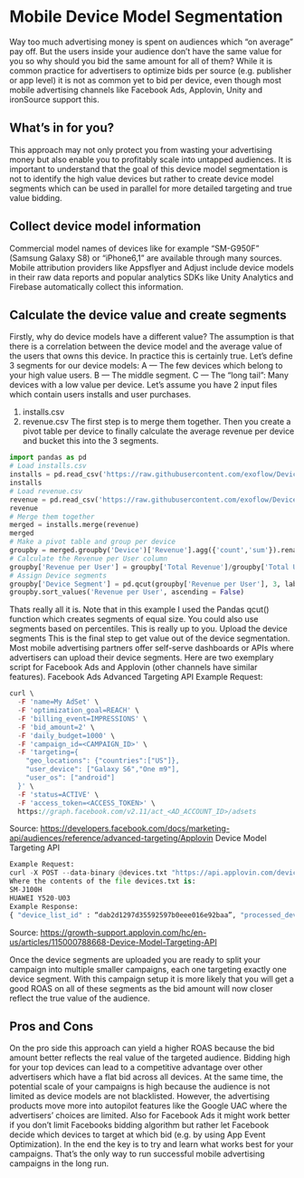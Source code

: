 # Mobile Device Model Segmentation
Way too much advertising money is spent on audiences which “on average” pay off. But the users inside your audience don’t have the same value for you so why should you bid the same amount for all of them? While it is common practice for advertisers to optimize bids per source (e.g. publisher or app level) it is not as common yet to bid per device, even though most mobile advertising channels like Facebook Ads, Applovin, Unity and ironSource support this.

## What’s in for you?
This approach may not only protect you from wasting your advertising money but also enable you to profitably scale into untapped audiences. It is important to understand that the goal of this device model segmentation is not to identify the high value devices but rather to create device model segments which can be used in parallel for more detailed targeting and true value bidding.

## Collect device model information
Commercial model names of devices like for example “SM-G950F” (Samsung Galaxy S8) or “iPhone6,1” are available through many sources. Mobile attribution providers like Appsflyer and Adjust include device models in their raw data reports and popular analytics SDKs like Unity Analytics and Firebase automatically collect this information.

## Calculate the device value and create segments
Firstly, why do device models have a different value? The assumption is that there is a correlation between the device model and the average value of the users that owns this device. In practice this is certainly true. Let’s define 3 segments for our device models:
A — The few devices which belong to your high value users.
B — The middle segment.
C — The “long tail”: Many devices with a low value per device.
Let’s assume you have 2 input files which contain users installs and user purchases.
1. installs.csv 
2. revenue.csv
The first step is to merge them together. Then you create a pivot table per device to finally calculate the average revenue per device and bucket this into the 3 segments.

``` python
import pandas as pd
# Load installs.csv
installs = pd.read_csv('https://raw.githubusercontent.com/exoflow/DeviceModelSegmentation/master/installs.csv', sep = ';')
installs
# Load revenue.csv
revenue = pd.read_csv('https://raw.githubusercontent.com/exoflow/DeviceModelSegmentation/master/revenue.csv', sep = ';')
revenue
# Merge them together
merged = installs.merge(revenue)
merged
# Make a pivot table and group per device
groupby = merged.groupby('Device')['Revenue'].agg({'count','sum'}).rename(columns={'count':'Total Users', 'sum':'Total Revenue'})
# Calculate the Revenue per User column
groupby['Revenue per User'] = groupby['Total Revenue']/groupby['Total Users']
# Assign Device segments
groupby['Device Segment'] = pd.qcut(groupby['Revenue per User'], 3, labels=["C", "B", "A"])
groupby.sort_values('Revenue per User', ascending = False)
```

Thats really all it is. Note that in this example I used the Pandas qcut() function which creates segments of equal size. You could also use segments based on percentiles. This is really up to you.
Upload the device segments
This is the final step to get value out of the device segmentation. Most mobile advertising partners offer self-serve dashboards or APIs where advertisers can upload their device segments. Here are two exemplary script for Facebook Ads and Applovin (other channels have similar features).
Facebook Ads Advanced Targeting API
Example Request:

``` php
curl \
  -F 'name=My AdSet' \
  -F 'optimization_goal=REACH' \
  -F 'billing_event=IMPRESSIONS' \
  -F 'bid_amount=2' \
  -F 'daily_budget=1000' \
  -F 'campaign_id=<CAMPAIGN_ID>' \
  -F 'targeting={ 
    "geo_locations": {"countries":["US"]}, 
    "user_device": ["Galaxy S6","One m9"], 
    "user_os": ["android"] 
  }' \
  -F 'status=ACTIVE' \
  -F 'access_token=<ACCESS_TOKEN>' \
  https://graph.facebook.com/v2.11/act_<AD_ACCOUNT_ID>/adsets
  ```
Source:
https://developers.facebook.com/docs/marketing-api/audiences/reference/advanced-targeting/Applovin Device Model Targeting API

``` python
Example Request:
curl -X POST --data-binary @devices.txt "https://api.applovin.com/devices/append?device_list_id=<DEVICE_LIST_ID>&api_key=<API_KEY>"
Where the contents of the file devices.txt is:
SM-J100H
HUAWEI Y520-U03
Example Response:
{ "device_list_id" : “dab2d1297d35592597b0eee016e92baa”, "processed_devices" : 2, "failed_devices" : 0 }
```

Source:
https://growth-support.applovin.com/hc/en-us/articles/115000788668-Device-Model-Targeting-API

Once the device segments are uploaded you are ready to split your campaign into multiple smaller campaigns, each one targeting exactly one device segment. With this campaign setup it is more likely that you will get a good ROAS on all of these segments as the bid amount will now closer reflect the true value of the audience.

## Pros and Cons
On the pro side this approach can yield a higher ROAS because the bid amount better reflects the real value of the targeted audience. Bidding high for your top devices can lead to a competitive advantage over other advertisers which have a flat bid across all devices. At the same time, the potential scale of your campaigns is high because the audience is not limited as device models are not blacklisted.
However, the advertising products move more into autopilot features like the Google UAC where the advertisers’ choices are limited. Also for Facebook Ads it might work better if you don’t limit Facebooks bidding algorithm but rather let Facebook decide which devices to target at which bid (e.g. by using App Event Optimization).
In the end the key is to try and learn what works best for your campaigns. That’s the only way to run successful mobile advertising campaigns in the long run.




